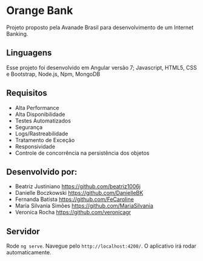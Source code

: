 # Orange Bank 

Projeto proposto pela Avanade Brasil para desenvolvimento de um Internet Banking.

## Linguagens 

Esse projeto foi desenvolvido em  Angular versão 7; Javascript, HTML5, CSS e Bootstrap, Node.js, Npm, MongoDB

## Requisitos

* Alta Performance 
* Alta Disponibilidade 
* Testes Automatizados 
* Segurança 
* Logs/Rastreabilidade 
* Tratamento de Exceção 
* Responsividade 
* Controle de concorrência na persistência dos objetos

## Desenvolvido por:
* Beatriz Justiniano https://github.com/beatriz1006j 
* Danielle Boczkowski https://github.com/DanielleBK
* Fernanda Batista https://github.com/FeCaroline
* Maria Silvania Simões https://github.com/MariaSilvania
* Veronica Rocha https://github.com/veronicagr


## Servidor

Rode `ng serve`. Navegue pelo `http://localhost:4200/`. O aplicativo irá rodar automaticamente. 

